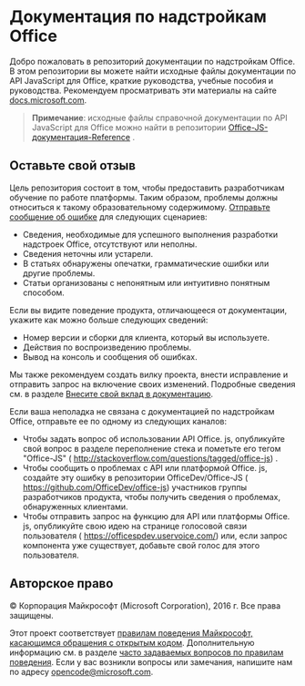 # <a name="office-add-ins-documentation"></a>Документация по надстройкам Office

Добро пожаловать в репозиторий документации по надстройкам Office. В этом репозитории вы можете найти исходные файлы документации по API JavaScript для Office, краткие руководства, учебные пособия и руководства. Рекомендуем просматривать эти материалы на сайте [docs.microsoft.com](https://docs.microsoft.com/office/dev/add-ins).

> **Примечание**: исходные файлы справочной документации по API JavaScript для Office можно найти в репозитории [Office-JS-документация-Reference](https://github.com/OfficeDev/office-js-docs-reference) .

## <a name="give-us-your-feedback"></a>Оставьте свой отзыв

Цель репозитория состоит в том, чтобы предоставить разработчикам обучение по работе платформы. Таким образом, проблемы должны относиться к такому образовательному содержимому. [Отправьте сообщение об ошибке](https://github.com/OfficeDev/office-js-docs-pr/issues) для следующих сценариев:

 - Сведения, необходимые для успешного выполнения разработки надстроек Office, отсутствуют или неполны.
 - Сведения неточны или устарели.
 - В статьях обнаружены опечатки, грамматические ошибки или другие проблемы.
 - Статьи организованы с непонятным или интуитивно понятным способом.
 
Если вы видите поведение продукта, отличающееся от документации, укажите как можно больше следующих сведений:

 - Номер версии и сборки для клиента, который вы используете.
 - Действия по воспроизведению проблемы.
 - Вывод на консоль и сообщения об ошибках.
 
Мы также рекомендуем создать вилку проекта, внести исправление и отправить запрос на включение своих изменений. Подробные сведения см. в разделе [Внесите свой вклад в документацию](Contributing.md). 

Если ваша неполадка не связана с документацией по надстройкам Office, отправьте ее по одному из следующих каналов:

 - Чтобы задать вопрос об использовании API Office. js, опубликуйте свой вопрос в разделе переполнение стека и пометьте его тегом "Office-JS" ( http://stackoverflow.com/questions/tagged/office-js) .
 - Чтобы сообщить о проблемах с API или платформой Office. js, создайте эту ошибку в репозитории OfficeDev/Office-JS ( https://github.com/OfficeDev/office-js) участников группы разработчиков продукта, чтобы получить сведения о проблемах, обнаруженных клиентами.
 - Чтобы отправить запрос на функцию для API или платформы Office. js, опубликуйте свою идею на странице голосовой связи пользователя ( https://officespdev.uservoice.com/) или, если запрос компонента уже существует, добавьте свой голос для этого пользователя.

## <a name="copyright"></a>Авторское право

© Корпорация Майкрософт (Microsoft Corporation), 2016 г. Все права защищены.


Этот проект соответствует [правилам поведения Майкрософт, касающимся обращения с открытым кодом](https://opensource.microsoft.com/codeofconduct/). Дополнительную информацию см. в разделе [часто задаваемых вопросов по правилам поведения](https://opensource.microsoft.com/codeofconduct/faq/). Если у вас возникли вопросы или замечания, напишите нам по адресу [opencode@microsoft.com](mailto:opencode@microsoft.com).
